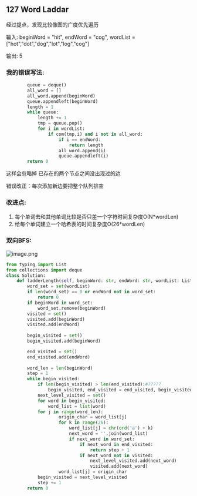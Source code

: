 ## 127 Word Laddar

经过提点，发现比较像图的广度优先遍历

输入:
beginWord = "hit",
endWord = "cog",
wordList = ["hot","dot","dog","lot","log","cog"]

输出: 5

### 我的错误写法:

```python
        queue = deque()
        all_word = []
        all_word.append(beginWord)
        queue.appendleft(beginWord)
        length = 1
        while queue:
            length += 1
            tmp = queue.pop()
            for i in wordList:
                if com(tmp,i) and i not in all_word:
                    if i == endWord:
                        return length
                    all_word.append(i)
                    queue.appendleft(i)
        return 0
```

这样会忽略掉 已存在的两个节点之间没出现过的边

错误改正：每次添加新边要把整个队列排空

### 改进点:

1. 每个单词去和其他单词比较是否只差一个字符时间复杂度O(N*wordLen)
2. 给每个单词建立一个哈希表的时间复杂度O(26*wordLen)           

### 双向BFS:

![image.png](https://pic.leetcode-cn.com/38dc5897de2b554ea606a92c5eada14b0e0030195334e9fd65943ed6d0f77c1d-image.png)

```python
from typing import List
from collections import deque
class Solution:
    def ladderLength(self, beginWord: str, endWord: str, wordList: List[str]) -> int:
        word_set = set(wordList)
        if len(word_set) == 0 or endWord not in word_set:
            return 0
        if beginWord in word_set:
            word_set.remove(beginWord)
        visited = set()
        visited.add(beginWord)
        visited.add(endWord)
        
        begin_visited = set()
        begin_visited.add(beginWord)

        end_visited = set()
        end_visited.add(endWord)
        
		word_len = len(beginWord)
        step = 1
		while begin_visited:
            if len(begin_visited) > len(end_visited):#?????
                begin_visited, end_visited = end_visited, begin_visited
			next_level_visited = set()
            for word in begin_visited:
                word_list = list(word)
			for j in range(word_len):
                    origin_char = word_list[j]
                    for k in range(26):
                        word_list[j] = chr(ord('a') + k)
                        next_word = ''.join(word_list)
                        if next_word in word_set:
                            if next_word in end_visited:
                                return step + 1
                            if next_word not in visited:
                                next_level_visited.add(next_word)
                                visited.add(next_word)
                    word_list[j] = origin_char
            begin_visited = next_level_visited
            step += 1
        return 0
```

